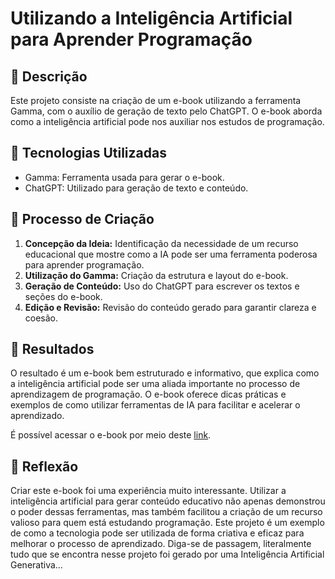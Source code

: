 # Utilizando a Inteligência Artificial para Aprender Programação

## 📒 Descrição
Este projeto consiste na criação de um e-book utilizando a ferramenta Gamma, com o auxílio de geração de texto pelo ChatGPT. O e-book aborda como a inteligência artificial pode nos auxiliar nos estudos de programação.

## 🤖 Tecnologias Utilizadas
- Gamma: Ferramenta usada para gerar o e-book.
- ChatGPT: Utilizado para geração de texto e conteúdo.

## 🧐 Processo de Criação
1. **Concepção da Ideia:** Identificação da necessidade de um recurso educacional que mostre como a IA pode ser uma ferramenta poderosa para aprender programação.
2. **Utilização do Gamma:** Criação da estrutura e layout do e-book.
3. **Geração de Conteúdo:** Uso do ChatGPT para escrever os textos e seções do e-book.
4. **Edição e Revisão:** Revisão do conteúdo gerado para garantir clareza e coesão.

## 🚀 Resultados
O resultado é um e-book bem estruturado e informativo, que explica como a inteligência artificial pode ser uma aliada importante no processo de aprendizagem de programação. O e-book oferece dicas práticas e exemplos de como utilizar ferramentas de IA para facilitar e acelerar o aprendizado.

É possível acessar o e-book por meio deste [link](https://gamma.app/docs/Utilizando-a-Inteligencia-Artificial-para-Aprender-Programacao-fh034s9wtwu32g5).

## 💭 Reflexão 
Criar este e-book foi uma experiência muito interessante. Utilizar a inteligência artificial para gerar conteúdo educativo não apenas demonstrou o poder dessas ferramentas, mas também facilitou a criação de um recurso valioso para quem está estudando programação. Este projeto é um exemplo de como a tecnologia pode ser utilizada de forma criativa e eficaz para melhorar o processo de aprendizado.
Diga-se de passagem, literalmente tudo que se encontra nesse projeto foi gerado por uma Inteligência Artificial Generativa...
